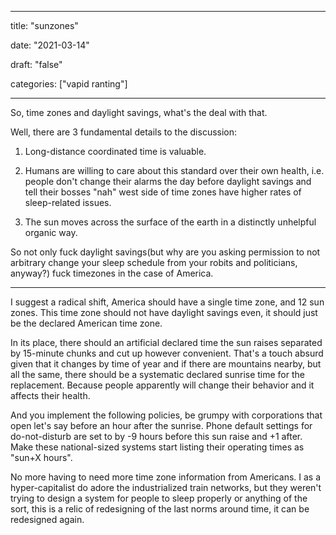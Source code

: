 
---

title: "sunzones"

date: "2021-03-14"

draft: "false"

categories: ["vapid ranting"]

---

So, time zones and daylight savings, what's the deal with that.

Well, there are 3 fundamental details to the discussion:

1. Long-distance coordinated time is valuable.

2. Humans are willing to care about this standard over their own health, i.e. people don't change their alarms the day before daylight savings and tell their bosses "nah" west side of time zones have higher rates of sleep-related issues.

3. The sun moves across the surface of the earth in a distinctly unhelpful organic way.

So not only fuck daylight savings(but why are you asking permission to not arbitrary change your sleep schedule from your robits and politicians, anyway?) fuck timezones in the case of America.

----

I suggest a radical shift, America should have a single time zone, and 12 sun zones. This time zone should not have daylight savings even, it should just be the declared American time zone.

In its place, there should an artificial declared time the sun raises separated by 15-minute chunks and cut up however convenient. That's a touch absurd given that it changes by time of year and if there are mountains nearby, but all the same, there should be a systematic declared sunrise time for the replacement. Because people apparently will change their behavior and it affects their health.

And you implement the following policies, be grumpy with corporations that open let's say before an hour after the sunrise. Phone default settings for do-not-disturb are set to by -9 hours before this sun raise and +1 after. Make these national-sized systems start listing their operating times as "sun+X hours".

No more having to need more time zone information from Americans. I as a hyper-capitalist do adore the industrialized train networks, but they weren't trying to design a system for people to sleep properly or anything of the sort, this is a relic of redesigning of the last norms around time, it can be redesigned again.